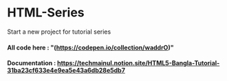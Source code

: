 # HTML-Series
Start a new project for tutorial series


#### All code here :	"(https://codepen.io/collection/waddrO)"
#### Documentation :	https://techmainul.notion.site/HTML5-Bangla-Tutorial-31ba23cf633e4e9ea5e43a6db28e5db7
